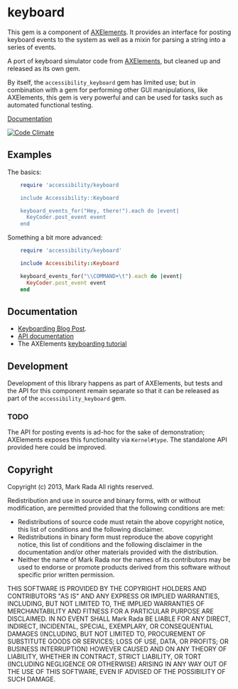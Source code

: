 # keyboard

This  gem is a component of
[AXElements](http://github.com/Marketcircle/AXElements). It provides
an interface for posting keyboard events to the system as well as a
mixin for parsing a string into a series of events.


A port of keyboard simulator code from
[AXElements](http://github.com/AXElements/AXElements),
but cleaned up and released as its own gem.

By itself, the `accessibility_keyboard` gem has limited use; but in
combination with a gem for performing other GUI manipulations, like
AXElements, this gem is very powerful and can be used for tasks such
as automated functional testing.

[Documentation](http://rdoc.info/gems/accessibility_keyboard/frames)

[![Code Climate](https://codeclimate.com/badge.png)](https://codeclimate.com/github/AXElements/accessibility_keyboard)


## Examples

The basics:

```ruby
    require 'accessibility/keyboard

    include Accessibility::Keyboard

    keyboard_events_for("Hey, there!").each do |event|
      KeyCoder.post_event event
    end
```

Something a bit more advanced:

```ruby
    require 'accessibility/keyboard'

    include Accessibility::Keyboard

    keyboard_events_for("\\COMMAND+\t").each do |event|
      KeyCoder.post_event event
    end
```


## Documentation

- [Keyboarding Blog Post](http://ferrous26.com/blog/2012/04/03/axelements-part1/).
- [API documentation](http://rdoc.info/gems/accessibility_keyboard/frames)
- The AXElements [keyboarding tutorial](https://github.com/AXElements/AXElements/wiki/Keyboarding)


## Development

Development of this library happens as part of AXElements, but tests
and the API for this component remain separate so that it can be
released as part of the `accessibility_keyboard` gem.


### TODO

The API for posting events is ad-hoc for the sake of demonstration;
AXElements exposes this functionality via `Kernel#type`. The standalone
API provided here could be improved.


## Copyright

Copyright (c) 2013, Mark Rada
All rights reserved.

Redistribution and use in source and binary forms, with or without
modification, are permitted provided that the following conditions are met:

* Redistributions of source code must retain the above copyright
  notice, this list of conditions and the following disclaimer.
* Redistributions in binary form must reproduce the above copyright
  notice, this list of conditions and the following disclaimer in the
  documentation and/or other materials provided with the distribution.
* Neither the name of Mark Rada nor the names of its
  contributors may be used to endorse or promote products derived
  from this software without specific prior written permission.

THIS SOFTWARE IS PROVIDED BY THE COPYRIGHT HOLDERS AND CONTRIBUTORS "AS IS" AND
ANY EXPRESS OR IMPLIED WARRANTIES, INCLUDING, BUT NOT LIMITED TO, THE IMPLIED
WARRANTIES OF MERCHANTABILITY AND FITNESS FOR A PARTICULAR PURPOSE ARE
DISCLAIMED. IN NO EVENT SHALL Mark Rada BE LIABLE FOR ANY
DIRECT, INDIRECT, INCIDENTAL, SPECIAL, EXEMPLARY, OR CONSEQUENTIAL
DAMAGES (INCLUDING, BUT NOT LIMITED TO, PROCUREMENT OF SUBSTITUTE
GOODS OR SERVICES; LOSS OF USE, DATA, OR PROFITS; OR BUSINESS
INTERRUPTION) HOWEVER CAUSED AND ON ANY THEORY OF LIABILITY, WHETHER
IN CONTRACT, STRICT LIABILITY, OR TORT (INCLUDING NEGLIGENCE OR
OTHERWISE) ARISING IN ANY WAY OUT OF THE USE OF THIS SOFTWARE, EVEN IF
ADVISED OF THE POSSIBILITY OF SUCH DAMAGE.
